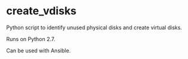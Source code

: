 # create_vdisks

Python script to identify unused physical disks and create virtual disks.

Runs on Python 2.7.

Can be used with Ansible.
